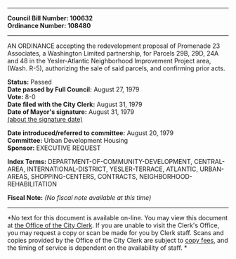 * * * * *  
  
**Council Bill Number: [](#h0)[](#h2)100632**   
**Ordinance Number: 108480**  
  
* * * * *  
  
AN ORDINANCE accepting the redevelopment proposal of Promenade 23 Associates, a Washington Limited partnership, for Parcels 29B, 29D, 24A and 48 in the Yesler-Atlantic Neighborhood Improvement Project area, (Wash. R-5), authorizing the sale of said parcels, and confirming prior acts.  
  
**Status:** Passed   
**Date passed by Full Council:** August 27, 1979   
**Vote:** 8-0   
**Date filed with the City Clerk:** August 31, 1979   
**Date of Mayor's signature:** August 31, 1979   
[(about the signature date)](/~public/approvaldate.htm)   
  
  
**Date introduced/referred to committee:** August 20, 1979   
**Committee:** Urban Development Housing   
**Sponsor:** EXECUTIVE REQUEST   
  
**Index Terms:** DEPARTMENT-OF-COMMUNITY-DEVELOPMENT, CENTRAL-AREA, INTERNATIONAL-DISTRICT, YESLER-TERRACE, ATLANTIC, URBAN-AREAS, SHOPPING-CENTERS, CONTRACTS, NEIGHBORHOOD-REHABILITATION  
  
**Fiscal Note:** *(No fiscal note available at this time)*  
  
* * * * *  
  
*No text for this document is available on-line. You may view this document at [the Office of the City Clerk](http://www.seattle.gov/leg/clerk/contactUs.htm). If you are unable to visit the Clerk's Office, you may request a copy or scan be made for you by Clerk staff. Scans and copies provided by the Office of the City Clerk are subject to [copy fees](http://clerk.seattle.gov/~public/clerkfees.htm), and the timing of service is dependent on the availability of staff. *  
  
  
